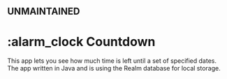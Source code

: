 ## UNMAINTAINED
# :alarm_clock Countdown
This app lets you see how much time is left until a set of specified dates. The app written in Java and is using the Realm database for local storage.
